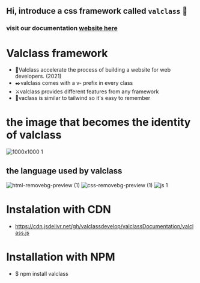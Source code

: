 ## Hi, introduce a css framework called `valclass` :call_me_hand:

### visit our documentation [website here](https://valclassui-v1.vercel.app)

# Valclass framework
- :dash:Valclass accelerate the process of building a website for web developers. (2021)
- :black_nib:valclass comes with a v- prefix in every class
- :crossed_swords:valclass provides different features from any framework
- :magnet:vaclass is similar to tailwind so it's easy to remember

# the image that becomes the identity of valclass
![1000x1000 1](https://user-images.githubusercontent.com/79193720/124968036-5bac7880-e04f-11eb-9ace-ee8711dadf0b.png)

## the language used by valclass
![html-removebg-preview (1)](https://user-images.githubusercontent.com/79193720/124967924-328be800-e04f-11eb-99f8-57ca34e3f095.png) ![css-removebg-preview (1)](https://user-images.githubusercontent.com/79193720/124967939-3881c900-e04f-11eb-9e1c-52b791fad9f2.png) ![js 1](https://user-images.githubusercontent.com/79193720/124967950-3c155000-e04f-11eb-8239-bb411c9dcf38.png)

# Instalation with CDN
- https://cdn.jsdelivr.net/gh/valclassdevelop/valclassDocumentation/valclass.js

# Installation with NPM
- $ npm install valclass
